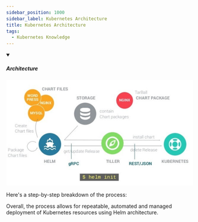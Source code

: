 ```yaml
---
sidebar_position: 1000
sidebar_label: Kubernetes Architecture
title: Kubernetes Architecture
tags:
  - Kubernetes Knowledge
---
```


<!-- https://brandfolder.com/workbench/extract-text-from-image -->
<!-- ![for root](/img/interviews/angular/forroot.png) -->

<details open>
<summary><h5>Architecture</h5></summary>

![Helm Architecture](/img/interviews/helm/architecture.png)

Here's a step-by-step breakdown of the process:

Overall, the process allows for repeatable, automated and managed deployment of Kubernetes resources using Helm architecture.

</details>
